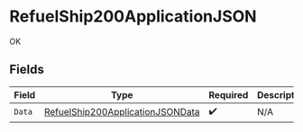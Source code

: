# RefuelShip200ApplicationJSON

OK


## Fields

| Field                                                                                           | Type                                                                                            | Required                                                                                        | Description                                                                                     |
| ----------------------------------------------------------------------------------------------- | ----------------------------------------------------------------------------------------------- | ----------------------------------------------------------------------------------------------- | ----------------------------------------------------------------------------------------------- |
| `Data`                                                                                          | [RefuelShip200ApplicationJSONData](../../models/operations/refuelship200applicationjsondata.md) | :heavy_check_mark:                                                                              | N/A                                                                                             |